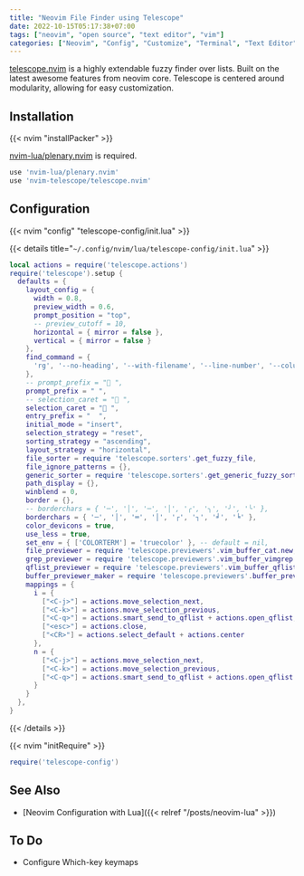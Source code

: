 ```yaml
---
title: "Neovim File Finder using Telescope"
date: 2022-10-15T05:17:38+07:00
tags: ["neovim", "open source", "text editor", "vim"]
categories: ["Neovim", "Config", "Customize", "Terminal", "Text Editor"]
---
```


[telescope.nvim](https://github.com/nvim-telescope/telescope.nvim) is a highly extendable fuzzy finder over lists. Built on the latest awesome features from neovim core. Telescope is centered around modularity, allowing for easy customization.

## Installation

{{< nvim "installPacker" >}}

[nvim-lua/plenary.nvim](https://github.com/nvim-lua/plenary.nvim) is required.

```lua
use 'nvim-lua/plenary.nvim'
use 'nvim-telescope/telescope.nvim'
```

## Configuration

{{< nvim "config" "telescope-config/init.lua" >}}

{{< details title="`~/.config/nvim/lua/telescope-config/init.lua`" >}}

```lua {linenos=table,hl_lines=[1],linenostart=1}
local actions = require('telescope.actions')
require('telescope').setup {
  defaults = {
    layout_config = {
      width = 0.8,
      preview_width = 0.6,
      prompt_position = "top",
      -- preview_cutoff = 10,
      horizontal = { mirror = false },
      vertical = { mirror = false }
    },
    find_command = {
      'rg', '--no-heading', '--with-filename', '--line-number', '--column', '--smart-case'
    },
    -- prompt_prefix = " ",
    prompt_prefix = " ",
    -- selection_caret = " ",
    selection_caret = " ",
    entry_prefix = "  ",
    initial_mode = "insert",
    selection_strategy = "reset",
    sorting_strategy = "ascending",
    layout_strategy = "horizontal",
    file_sorter = require 'telescope.sorters'.get_fuzzy_file,
    file_ignore_patterns = {},
    generic_sorter = require 'telescope.sorters'.get_generic_fuzzy_sorter,
    path_display = {},
    winblend = 0,
    border = {},
    -- borderchars = { '─', '│', '─', '│', '╭', '╮', '╯', '╰' },
    borderchars = { '─', '│', '═', '│', '┌', '┐', '╛', '╘' },
    color_devicons = true,
    use_less = true,
    set_env = { ['COLORTERM'] = 'truecolor' }, -- default = nil,
    file_previewer = require 'telescope.previewers'.vim_buffer_cat.new,
    grep_previewer = require 'telescope.previewers'.vim_buffer_vimgrep.new,
    qflist_previewer = require 'telescope.previewers'.vim_buffer_qflist.new,
    buffer_previewer_maker = require 'telescope.previewers'.buffer_previewer_maker,
    mappings = {
      i = {
        ["<C-j>"] = actions.move_selection_next,
        ["<C-k>"] = actions.move_selection_previous,
        ["<C-q>"] = actions.smart_send_to_qflist + actions.open_qflist,
        ["<esc>"] = actions.close,
        ["<CR>"] = actions.select_default + actions.center
      },
      n = {
        ["<C-j>"] = actions.move_selection_next,
        ["<C-k>"] = actions.move_selection_previous,
        ["<C-q>"] = actions.smart_send_to_qflist + actions.open_qflist
      }
    }
  },
}

```

{{< /details >}}

{{< nvim "initRequire" >}}

```lua
require('telescope-config')
```

## See Also

- [Neovim Configuration with Lua]({{< relref "/posts/neovim-lua" >}})

## To Do

- Configure Which-key keymaps
